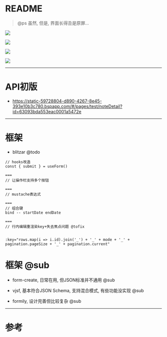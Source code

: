 # README

> @ps 虽然, 但是, 界面长得丑是原罪...

![](https://luo0412.oss-cn-hangzhou.aliyuncs.com/1656318961859-4pQXsjdm78bD-image.png)

![](https://luo0412.oss-cn-hangzhou.aliyuncs.com/1656368876475-AMhwX22scx7h-image.png)

![](https://luo0412.oss-cn-hangzhou.aliyuncs.com/1656368907541-KBQDkP4WGGP3-image.png)

![](https://luo0412.oss-cn-hangzhou.aliyuncs.com/1656368838992-3wfXYGkRpWKP-image.png)


---

# API初版

- https://static-59728804-d890-4267-8e45-393e10b3c780.bspapp.com/#/pages/test/noteDetail?id=63093bda553eac0001a5472e

---

# 框架

- blitzar @todo

```
// hooks改造
const { submit } = useForm()

===
// 让操作栏支持多个按钮

===
// mustache表达式

===
// 组合键
bind -- startDate endDate

===
// 行内编辑重渲染key+失去焦点问题 @tofix


:key="rows.map(i => i.id).join('_') + '_' + mode + '_' + pagination.pageSize + '_' + pagination.current" 
```

# 框架 @sub

- form-create, 日常在用, 但JSON标准并不通用  @sub

- vjsf, 基本符合JSON Schema, 支持混合模式, 有些功能没实现 @sub

- formily, 设计完善但比较复杂 @sub 

---

# 参考
